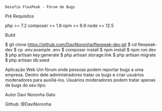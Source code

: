     Desafio FlexPeak - Fórum de Bugs


Pré Requisitos

php >= 7.2
composer >= 1.8
npm >= 6.9
node >= 12.5

Build

$ git clone https://github.com/DaviNoronha/flexpeak-dev.git
$ cd flexpeak-dev
$ cp .env.example .env
$ composer install
$ npm install
$ npm run dev
$ php artisan key:generate
$ php artisan storage:link
$ php artisan migrate
$ php artisan db:seed

Aplicação Web
Um fórum onde pessoas podem reportar bugs a uma empresa.
Dentro dele administradores tratar os bugs e criar usuários moderadores para auxiliá-los.
Usuários moderadores podem tratar apenas de bugs do seu tipo.

Autor
Davi Noronha Gato

Github: @DaviNoronha
